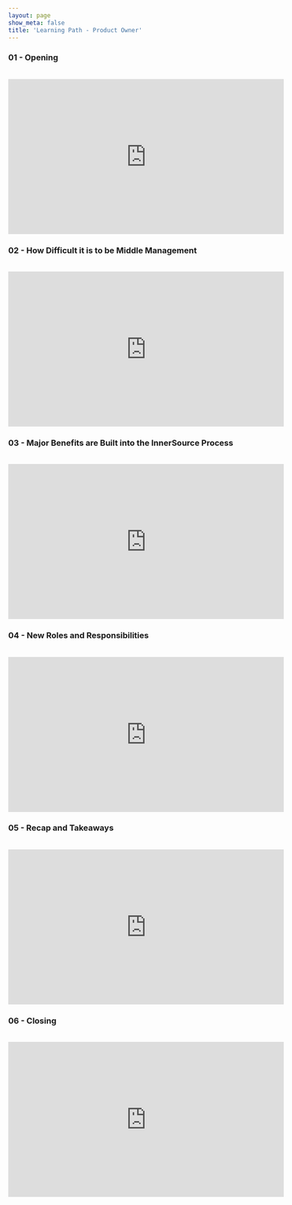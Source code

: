 ```yaml
---
layout: page
show_meta: false
title: 'Learning Path - Product Owner'
---
```


### 01 - Opening
<br />
<iframe width="560" height="315" src="https://www.youtube.com/embed/5DXUljspcA4" frameborder="0" allow="accelerometer; autoplay; encrypted-media; gyroscope; picture-in-picture" allowfullscreen></iframe>

### 02 - How Difficult it is to be Middle Management
<br />
<iframe width="560" height="315" src="https://www.youtube.com/embed/qCGCNGHyx9I" frameborder="0" allow="accelerometer; autoplay; encrypted-media; gyroscope; picture-in-picture" allowfullscreen></iframe>

### 03 - Major Benefits are Built into the InnerSource Process
<br />
<iframe width="560" height="315" src="https://www.youtube.com/embed/CuycPf1DTVQ" frameborder="0" allow="accelerometer; autoplay; encrypted-media; gyroscope; picture-in-picture" allowfullscreen></iframe>

### 04 - New Roles and Responsibilities
<br />
<iframe width="560" height="315" src="https://www.youtube.com/embed/35Ttvq1zEAA" frameborder="0" allow="accelerometer; autoplay; encrypted-media; gyroscope; picture-in-picture" allowfullscreen></iframe>

### 05 - Recap and Takeaways
<br />
<iframe width="560" height="315" src="https://www.youtube.com/embed/Wxd-SiV5NSI" frameborder="0" allow="accelerometer; autoplay; encrypted-media; gyroscope; picture-in-picture" allowfullscreen></iframe>

### 06 - Closing
<br />
<iframe width="560" height="315" src="https://www.youtube.com/embed/qMGQVvoqrzo" frameborder="0" allow="accelerometer; autoplay; encrypted-media; gyroscope; picture-in-picture" allowfullscreen></iframe>
